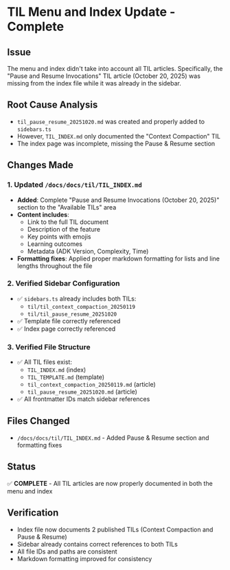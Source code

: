 # TIL Menu and Index Update - Complete

## Issue
The menu and index didn't take into account all TIL articles. Specifically, the "Pause and Resume Invocations" TIL article (October 20, 2025) was missing from the index file while it was already in the sidebar.

## Root Cause Analysis
- `til_pause_resume_20251020.md` was created and properly added to `sidebars.ts`
- However, `TIL_INDEX.md` only documented the "Context Compaction" TIL
- The index page was incomplete, missing the Pause & Resume section

## Changes Made

### 1. Updated `/docs/docs/til/TIL_INDEX.md`
- **Added**: Complete "Pause and Resume Invocations (October 20, 2025)" section to the "Available TILs" area
- **Content includes**:
  - Link to the full TIL document
  - Description of the feature
  - Key points with emojis
  - Learning outcomes
  - Metadata (ADK Version, Complexity, Time)
- **Formatting fixes**: Applied proper markdown formatting for lists and line lengths throughout the file

### 2. Verified Sidebar Configuration
- ✅ `sidebars.ts` already includes both TILs:
  - `til/til_context_compaction_20250119`
  - `til/til_pause_resume_20251020`
- ✅ Template file correctly referenced
- ✅ Index page correctly referenced

### 3. Verified File Structure
- ✅ All TIL files exist:
  - `TIL_INDEX.md` (index)
  - `TIL_TEMPLATE.md` (template)
  - `til_context_compaction_20250119.md` (article)
  - `til_pause_resume_20251020.md` (article)
- ✅ All frontmatter IDs match sidebar references

## Files Changed
- `/docs/docs/til/TIL_INDEX.md` - Added Pause & Resume section and formatting fixes

## Status
✅ **COMPLETE** - All TIL articles are now properly documented in both the menu and index

## Verification
- Index file now documents 2 published TILs (Context Compaction and Pause & Resume)
- Sidebar already contains correct references to both TILs
- All file IDs and paths are consistent
- Markdown formatting improved for consistency
